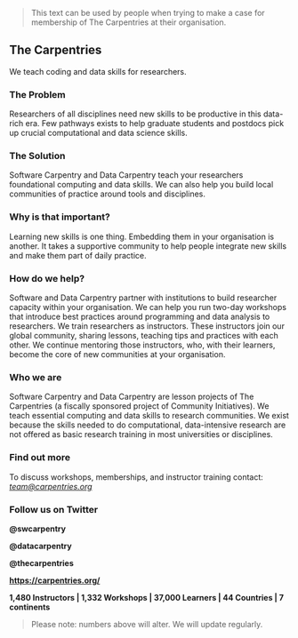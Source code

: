 > This text can be used by people when trying to make a case for membership of The Carpentries at their organisation.

## The Carpentries

We teach coding and data skills for researchers. 

### The Problem 

Researchers of all disciplines need new skills to be productive in this data-rich era. Few pathways exists to help graduate students and postdocs pick up crucial computational and data science skills. 

### The Solution 

Software Carpentry and Data Carpentry teach your researchers foundational computing and data skills. We can also help you build local communities of practice around tools and disciplines.

### Why is that important? 

Learning new skills is one thing. Embedding them in your organisation is another. It takes a supportive community to help people integrate new skills and make them part of daily practice. 

### How do we help? 

Software and Data Carpentry partner with institutions to build researcher capacity within your organisation. We can help you run two-day workshops that introduce best practices around programming and data analysis to researchers. We train researchers as instructors. These instructors join our global community, sharing lessons, teaching tips and practices with each other. We continue mentoring those instructors, who, with their learners, become the core of new communities at your organisation. 

### Who we are 

Software Carpentry and Data Carpentry are lesson projects of The Carpentries (a fiscally sponsored project of Community Initiatives). We teach essential computing and data skills to research communities. We exist because the skills needed to do computational, data-intensive research are not offered as basic research training in most universities or disciplines. 

### Find out more 

To discuss workshops, memberships, and instructor training contact: *team@carpentries.org*

### Follow us on Twitter

**@swcarpentry**

**@datacarpentry**

**@thecarpentries**

**https://carpentries.org/**

**1,480 Instructors | 1,332 Workshops | 37,000 Learners | 44 Countries | 7 continents**

> Please note: numbers above will alter. We will update regularly.
